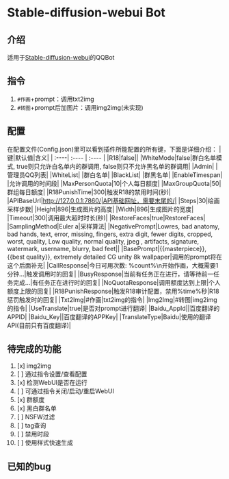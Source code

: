 # Stable-diffusion-webui Bot

## 介绍
适用于[Stable-diffusion-webui](https://github.com/AUTOMATIC1111/stable-diffusion-webui)的QQBot

## 指令
1. `#作画`+prompt：调用txt2img
2. `#转图`+prompt后加图片：调用img2img(未实现)

## 配置
在配置文件(Config.json)里可以看到插件所能配置的所有键，下面是详细介绍：
|键|默认值|含义|
| :----| :---- | :---- |
|R18|false||
|WhiteMode|false|群白名单模式, true则只允许白名单内的群调用, false则只不允许黑名单的群调用|
|Admin| |管理员QQ列表|
|WhiteList| |群白名单|
|BlackList| |群黑名单|
|EnableTimespan| |允许调用的时间段|
|MaxPersonQuota|10|个人每日额度|
|MaxGroupQuota|50|群组每日额度|
|R18PunishTime|300|触发R18的禁用时间(秒)|
|APIBaseUrl|http://127.0.0.1:7860/|API基础网址，需要末尾的/|
|Steps|30|绘画采样步数|
|Height|896|生成图片的高度|
|Width|896|生成图片的宽度|
|Timeout|300|调用最大超时时长(秒)|
|RestoreFaces|true|RestoreFaces|
|SamplingMethod|Euler a|采样算法|
|NegativePrompt|Lowres, bad anatomy, bad hands, text, error, missing, fingers, extra digit, fewer digits, cropped, worst, quality, Low quality, normal quality, jpeg , artifacts, signature, watermark, username, blurry, bad feet||
|BasePrompt|{{masterpiece}}, {{best quality}}, extremely detailed CG unity 8k wallpaper|调用的prompt将在这个后面补充|
|CallResponse|今日可用次数: %count%\\n开始作画，大概需要1分钟...|触发调用时的回复|
|BusyResponse|当前有任务正在进行，请等待前一任务完成...|有任务正在进行时的回复|
|NoQuotaResponse|调用额度达到上限|个人额度上限的回复|
|R18PunishResponse|触发R18审计配置，禁用%time%秒|R18惩罚触发时的回复|
|Txt2Img|#作画|txt2img的指令|
|Img2Img|#转图|img2img的指令|
|UseTranslate|true|是否对prompt进行翻译|
|Baidu_AppId||百度翻译的APPID|
|Baidu_Key||百度翻译的APPKey|
|TranslateType|Baidu|使用的翻译API(目前只有百度翻译)|


## 待完成的功能
1. [x] img2img
2. [ ] 通过指令设置/查看配置
3. [x] 检测WebUI是否在运行
4. [ ] 可通过指令关闭/启动/重启WebUI
5. [x] 群额度
6. [x] 黑白群名单
7. [ ] NSFW过滤
8. [ ] tag查询
9. [ ] 禁用时段
10. [ ] 使用样式快速生成

## 已知的bug
